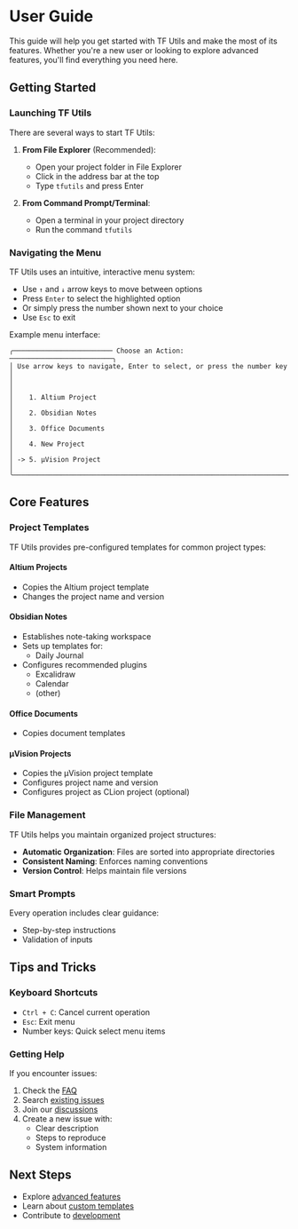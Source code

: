 # User Guide

This guide will help you get started with TF Utils and make the most of its features. Whether you're a new user or
looking to explore advanced features, you'll find everything you need here.

## Getting Started

### Launching TF Utils

There are several ways to start TF Utils:

1. **From File Explorer** (Recommended):
    - Open your project folder in File Explorer
    - Click in the address bar at the top
    - Type `tfutils` and press Enter

2. **From Command Prompt/Terminal**:
    - Open a terminal in your project directory
    - Run the command `tfutils`

### Navigating the Menu

TF Utils uses an intuitive, interactive menu system:

- Use `↑` and `↓` arrow keys to move between options
- Press `Enter` to select the highlighted option
- Or simply press the number shown next to your choice
- Use `Esc` to exit

Example menu interface:

```plaintext
╭───────────────────────── Choose an Action: ──────────────────────────╮
│ Use arrow keys to navigate, Enter to select, or press the number key │
│                                                                      │
│    1. Altium Project                                                 │
│    2. Obsidian Notes                                                 │
│    3. Office Documents                                               │
│    4. New Project                                                    │
│ -> 5. µVision Project                                                │
╰──────────────────────────────────────────────────────────────────────╯
```

## Core Features

### Project Templates

TF Utils provides pre-configured templates for common project types:

#### Altium Projects

- Copies the Altium project template
- Changes the project name and version

#### Obsidian Notes

- Establishes note-taking workspace
- Sets up templates for:
  - Daily Journal
- Configures recommended plugins
  - Excalidraw
  - Calendar
  - (other)

#### Office Documents

- Copies document templates

#### µVision Projects

- Copies the µVision project template
- Configures project name and version
- Configures project as CLion project (optional)

### File Management

TF Utils helps you maintain organized project structures:

- **Automatic Organization**: Files are sorted into appropriate directories
- **Consistent Naming**: Enforces naming conventions
- **Version Control**: Helps maintain file versions

### Smart Prompts

Every operation includes clear guidance:

- Step-by-step instructions
- Validation of inputs

## Tips and Tricks

### Keyboard Shortcuts

- `Ctrl + C`: Cancel current operation
- `Esc`: Exit menu
- Number keys: Quick select menu items

### Getting Help

If you encounter issues:

1. Check the [FAQ](https://github.com/ImGajeed76/tfUtils/wiki/FAQ)
2. Search [existing issues](https://github.com/ImGajeed76/tfUtils/issues)
3. Join our [discussions](https://github.com/ImGajeed76/tfUtils/discussions)
4. Create a new issue with:
    - Clear description
    - Steps to reproduce
    - System information

## Next Steps

- Explore [advanced features](advanced-features.md)
- Learn about [custom templates](custom-templates.md)
- Contribute to [development](development/getting-started.md)
